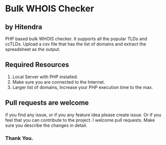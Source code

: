 # Bulk WHOIS Checker
## by Hitendra
PHP based bulk WHOIS checker. It supports all the popular TLDs and ccTLDs. Upload a csv file that has the list of domains and extract the spreadsheet as the output.

## Required Resources
1. Local Server with PHP installed.
2. Make sure you are connected to the Internet.
3. Larger list of domains, Increase your PHP execution time to the max.

## Pull requests are welcome
if you find any issue, or if you any feature idea please create issue. Or if you feel that you can contribute to the project. I welcome pull requests. Make sure you describe the changes in detail. 

### Thank You.
